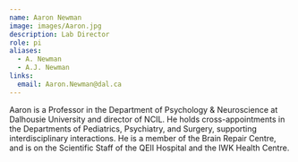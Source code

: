 ```yaml
---
name: Aaron Newman
image: images/Aaron.jpg
description: Lab Director
role: pi
aliases:
  - A. Newman
  - A.J. Newman
links:
  email: Aaron.Newman@dal.ca
---
```


Aaron is a Professor in the Department of Psychology & Neuroscience at Dalhousie University and director of NCIL. He holds cross-appointments in the Departments of Pediatrics, Psychiatry, and Surgery, supporting interdisciplinary interactions. He is a member of the Brain Repair Centre, and is on the Scientific Staff of the QEII Hospital and the IWK Health Centre.
